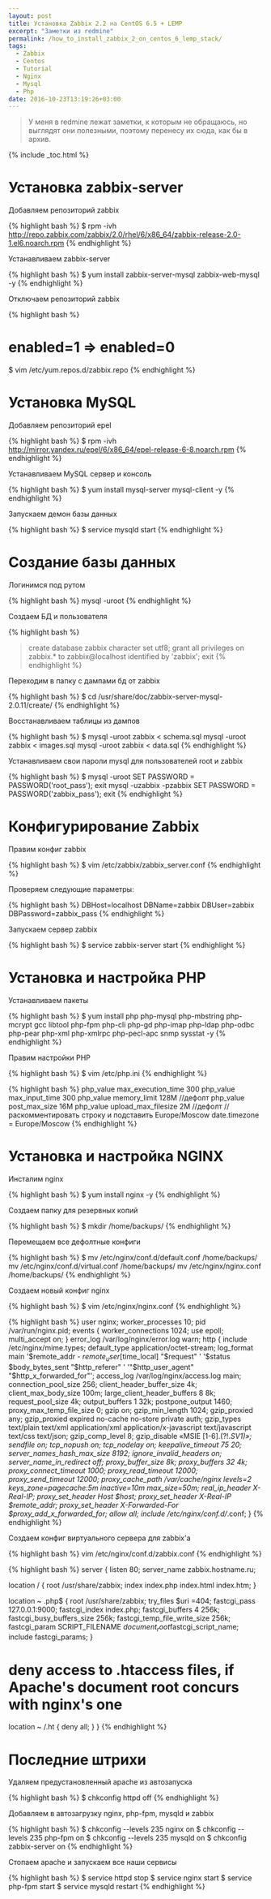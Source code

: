 ```yaml
---
layout: post
title: Установка Zabbix 2.2 на CentOS 6.5 + LEMP
excerpt: "Заметки из redmine"
permalink: /how_to_install_zabbix_2_on_centos_6_lemp_stack/
tags:
  - Zabbix
  - Centos
  - Tutorial
  - Nginx
  - Mysql
  - Php
date: 2016-10-23T13:19:26+03:00
---
```


> У меня в redmine лежат заметки, к которым не обращаюсь, но выглядят они полезными, поэтому перенесу их сюда, как бы в архив.

{% include _toc.html %}

# Установка zabbix-server

Добавляем репозиторий zabbix

{% highlight bash %}
$ rpm -ivh http://repo.zabbix.com/zabbix/2.0/rhel/6/x86_64/zabbix-release-2.0-1.el6.noarch.rpm
{% endhighlight %}

Устанавливаем zabbix-server

{% highlight bash %}
$ yum install zabbix-server-mysql zabbix-web-mysql -y
{% endhighlight %}

Отключаем репозиторий zabbix

{% highlight bash %}
# enabled=1 => enabled=0
$ vim /etc/yum.repos.d/zabbix.repo
{% endhighlight %}

# Установка MySQL

Добавляем репозиторий epel

{% highlight bash %}
$ rpm -ivh http://mirror.yandex.ru/epel/6/x86_64/epel-release-6-8.noarch.rpm
{% endhighlight %}

Устанавливаем MySQL cервер и консоль

{% highlight bash %}
$ yum install mysql-server mysql-client -y
{% endhighlight %}

Запускаем демон базы данных

{% highlight bash %}
$ service mysqld start
{% endhighlight %}

# Создание базы данных

Логинимся под рутом

{% highlight bash %}
mysql -uroot
{% endhighlight %}

Создаем БД и пользователя

{% highlight bash %}
> create database zabbix character set utf8; grant all privileges on zabbix.* to zabbix@localhost identified by 'zabbix'; exit
{% endhighlight %}

Переходим в папку с дампами бд от zabbix

{% highlight bash %}
$ cd /usr/share/doc/zabbix-server-mysql-2.0.11/create/
{% endhighlight %}

Восстанавливаем таблицы из дампов

{% highlight bash %}
$ mysql -uroot zabbix < schema.sql mysql -uroot zabbix < images.sql mysql -uroot zabbix < data.sql
{% endhighlight %}

Устанавливаем свои пароли mysql для пользователей root и zabbix

{% highlight bash %}
$ mysql -uroot SET PASSWORD = PASSWORD('root_pass'); exit mysql -uzabbix -pzabbix SET PASSWORD = PASSWORD('zabbix_pass'); exit
{% endhighlight %}

# Конфигурирование Zabbix

Правим конфиг zabbix

{% highlight bash %}
$ vim /etc/zabbix/zabbix_server.conf
{% endhighlight %}

Проверяем следующие параметры:

{% highlight bash %}
DBHost=localhost
DBName=zabbix
DBUser=zabbix
DBPassword=zabbix_pass
{% endhighlight %}

Запускаем сервер zabbix

{% highlight bash %}
$ service zabbix-server start
{% endhighlight %}

# Установка и настройка PHP

Устанавливаем пакеты

{% highlight bash %}
$ yum install php php-mysql php-mbstring php-mcrypt gcc libtool php-fpm php-cli php-gd php-imap php-ldap php-odbc php-pear php-xml php-xmlrpc php-pecl-apc snmp sysstat -y
{% endhighlight %}

Правим настройки PHP

{% highlight bash %}
$ vim /etc/php.ini
{% endhighlight %}

{% highlight bash %}
php_value max_execution_time 300
php_value max_input_time 300
php_value memory_limit 128M //дефолт
php_value post_max_size 16M
php_value upload_max_filesize 2M //дефолт
//раскомментировать строку и подставить Europe/Moscow
date.timezone = Europe/Moscow
{% endhighlight %}

# Установка и настройка NGINX

Инсталим nginx

{% highlight bash %}
$ yum install nginx -y
{% endhighlight %}

Создаем папку для резервных копий

{% highlight bash %}
$ mkdir /home/backups/
{% endhighlight %}

Перемещаем все дефолтные конфиги

{% highlight bash %}
$ mv /etc/nginx/conf.d/default.conf /home/backups/ mv /etc/nginx/conf.d/virtual.conf /home/backups/ mv /etc/nginx/nginx.conf /home/backups/
{% endhighlight %}

Создаем новый конфиг nginx

{% highlight bash %}
$ vim /etc/nginx/nginx.conf
{% endhighlight %}

{% highlight bash %}
user nginx;
worker_processes 10;
pid /var/run/nginx.pid;
events {
  worker_connections 1024;
  use epoll;
  multi_accept on;
}
error_log /var/log/nginx/error.log warn;
http {
  include /etc/nginx/mime.types;
  default_type application/octet-stream;
  log_format main '$remote_addr - $remote_user [$time_local] "$request" '
  '$status $body_bytes_sent "$http_referer" '
  '"$http_user_agent" "$http_x_forwarded_for"';
  access_log /var/log/nginx/access.log main;
  connection_pool_size 256;
  client_header_buffer_size 4k;
  client_max_body_size 100m;
  large_client_header_buffers 8 8k;
  request_pool_size 4k;
  output_buffers 1 32k;
  postpone_output 1460;
  proxy_max_temp_file_size 0;
  gzip on;
  gzip_min_length 1024;
  gzip_proxied any;
  gzip_proxied expired no-cache no-store private auth;
  gzip_types text/plain text/xml application/xml application/x-javascript text/javascript text/css text/json;
  gzip_comp_level 8;
  gzip_disable «MSIE [1-6]\.(?!.*SV1)»;
  sendfile on;
  tcp_nopush on;
  tcp_nodelay on;
  keepalive_timeout 75 20;
  server_names_hash_max_size 8192;
  ignore_invalid_headers on;
  server_name_in_redirect off;
  proxy_buffer_size 8k;
  proxy_buffers 32 4k;
  proxy_connect_timeout 1000;
  proxy_read_timeout 12000;
  proxy_send_timeout 12000;
  proxy_cache_path /var/cache/nginx levels=2 keys_zone=pagecache:5m inactive=10m max_size=50m;
  real_ip_header X-Real-IP;
  proxy_set_header Host $host;
  proxy_set_header X-Real-IP $remote_addr;
  proxy_set_header X-Forwarded-For $proxy_add_x_forwarded_for;
  allow all;
  include /etc/nginx/conf.d/*.conf;
}
{% endhighlight %}

Создаем конфиг виртуального сервера для zabbix'a

{% highlight bash %}
vim /etc/nginx/conf.d/zabbix.conf
{% endhighlight %}

{% highlight bash %}
server {
  listen 80;
  server_name zabbix.hostname.ru;

  location / {
    root /usr/share/zabbix;
    index index.php index.html index.htm;
  }

  location ~ \.php$ {
    root /usr/share/zabbix;
    try_files $uri =404;
    fastcgi_pass 127.0.0.1:9000;
    fastcgi_index index.php;
    fastcgi_buffers 4 256k;
    fastcgi_busy_buffers_size 256k;
    fastcgi_temp_file_write_size 256k;
    fastcgi_param SCRIPT_FILENAME $document_root$fastcgi_script_name;
    include fastcgi_params;
  }

  # deny access to .htaccess files, if Apache's document root concurs with nginx's one
  location ~ /\.ht {
    deny all;
  }
}
{% endhighlight %}

# Последние штрихи

Удаляем предустановленный apache из автозапуска

{% highlight bash %}
$ chkconfig httpd off
{% endhighlight %}

Добавляем в автозагрузку nginx, php-fpm, mysqld и zabbix

{% highlight bash %}
$ chkconfig --levels 235 nginx on
$ chkconfig --levels 235 php-fpm on
$ chkconfig --levels 235 mysqld on
$ chkconfig zabbix-server on
{% endhighlight %}

Стопаем apache и запускаем все наши сервисы

{% highlight bash %}
$ service httpd stop
$ service nginx start
$ service php-fpm start
$ service mysqld restart
{% endhighlight %}












